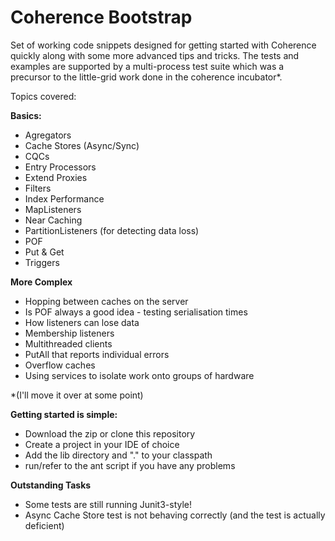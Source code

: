 Coherence Bootstrap
===================

Set of working code snippets designed for getting started with Coherence quickly along with some more advanced tips and tricks.
The tests and examples are supported by a multi-process test suite which was a precursor to the little-grid work done
in the coherence incubator*.

Topics covered:

**Basics:**
* Agregators
* Cache Stores (Async/Sync)
* CQCs
* Entry Processors
* Extend Proxies
* Filters
* Index Performance
* MapListeners
* Near Caching
* PartitionListeners (for detecting data loss)
* POF
* Put & Get
* Triggers

**More Complex**
* Hopping between caches on the server
* Is POF always a good idea - testing serialisation times
* How listeners can lose data
* Membership listeners
* Multithreaded clients
* PutAll that reports individual errors
* Overflow caches
* Using services to isolate work onto groups of hardware


*(I'll move it over at some point)


**Getting started is simple:**
* Download the zip or clone this repository
* Create a project in your IDE of choice
* Add the lib directory and "." to your classpath
* run/refer to the ant script if you have any problems


**Outstanding Tasks**
* Some tests are still running Junit3-style!
* Async Cache Store test is not behaving correctly (and the test is actually deficient)
